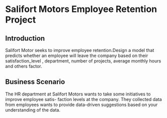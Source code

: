 # Salifort Motors Employee Retention Project

## Introduction 

Salifort Motor seeks to improve employee retention.Design a model that predicts whether an employee will leave the company based on their satisfaction_level , department, number of projects, average monthly hours and others factor.

## Business Scenario

The HR department at Salifort Motors wants to take some initiatives to improve employee satis-
faction levels at the company. They collected data from employees wants to provide data-driven
suggestions based on your understanding of the data. 
